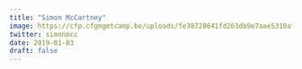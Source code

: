 ```yaml
---
title: "Simon McCartney"
image: https://cfp.cfgmgmtcamp.be/uploads/fe38728641fd263db9e7aae5310af506bc8af8092cbbee219f.jpeg
twitter: simonmcc
date: 2019-01-03
draft: false
---
```

